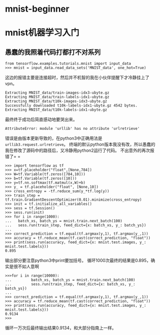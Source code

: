 # mnist-beginner
# mnist机器学习入门

## 愚蠢的我照着代码打都打不对系列
```
from tensorflow.examples.tutorials.mnist import input_data
>>> mnist = input_data.read_data_sets('MNIST_data', one_hot=True)
```
这边的报错主要是连接超时，然后并不机智的我在小伙伴提醒下才冷静挂上了vpn。
```
Extracting MNIST_data/train-images-idx3-ubyte.gz
Extracting MNIST_data/train-labels-idx1-ubyte.gz
Extracting MNIST_data/t10k-images-idx3-ubyte.gz
Successfully downloaded t10k-labels-idx1-ubyte.gz 4542 bytes.
Extracting MNIST_data/t10k-labels-idx1-ubyte.gz
```
最终终于成功后简直感动地要哭出来。

```
AttributeError: module 'urllib' has no attribute 'urlretrieve'
```
错误是由版本更新导致的，在python3中正确用法是`urllib3.request.urlretrieve`。
终端的默认python版本我没有改，所以愚蠢的我在修改了源码中的路径后，又冷静用python2运行了代码。
不出意外的再次报错了= =
``` 
>>> import tensorflow as tf
>>> x=tf.placeholder("float",[None,784])
>>> W=tf.Variable(tf.zeros([784,10]))
>>> b=tf.Variable(tf.zeros([10]))
>>> y=tf.nn.softmax(tf.matmul(x,W)+b)
>>> y_ = tf.placeholder("float", [None,10])
>>> cross_entropy = -tf.reduce_sum(y_*tf.log(y))
>>> train_step = tf.train.GradientDescentOptimizer(0.01).minimize(cross_entropy)
>>> init = tf.initialize_all_variables()
>>> sess = tf.Session()
>>> sess.run(init)
>>> for i in range(1000):
...   batch_xs, batch_ys = mnist.train.next_batch(100)
...   sess.run(train_step, feed_dict={x: batch_xs, y_: batch_ys})
... 
>>> correct_prediction = tf.equal(tf.argmax(y,1), tf.argmax(y_,1))
>>> accuracy = tf.reduce_mean(tf.cast(correct_prediction, "float"))
>>> print(sess.run(accuracy, feed_dict={x: mnist.test.images, y_: mnist.test.labels}))
0.895
```
输出部分要注意python3中print要加括号。
循环1000次最终的结果是0.895，确实是很不如人意啊
```
>>>for i in range(10000):               
...         batch_xs, batch_ys = mnist.train.next_batch(100)           
...         sess.run(train_step, feed_dict={x: batch_xs, y_: batch_ys}) 
... 
>>> correct_prediction = tf.equal(tf.argmax(y,1), tf.argmax(y_,1))
>>> accuracy = tf.reduce_mean(tf.cast(correct_prediction, "float"))
>>> print(sess.run(accuracy, feed_dict={x: mnist.test.images, y_: mnist.test.labels}))
0.9134
>>> 
```
循环一万次后最终输出结果0.9134，和大部分指南上一样。




